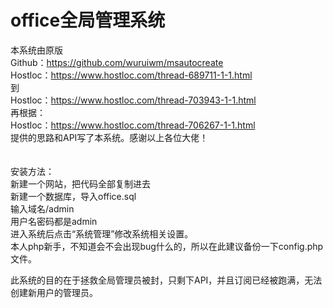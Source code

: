 # office全局管理系统

本系统由原版<br>
Github：https://github.com/wuruiwm/msautocreate<br>
Hostloc：https://www.hostloc.com/thread-689711-1-1.html<br>
到<br>
Hostloc：https://www.hostloc.com/thread-703943-1-1.html<br>
再根据：<br>
Hostloc：https://www.hostloc.com/thread-706267-1-1.html<br>
提供的思路和API写了本系统。感谢以上各位大佬！<br>
<br><br>
安装方法：<br>
新建一个网站，把代码全部复制进去<br>
新建一个数据库，导入office.sql<br>
输入域名/admin<br>
用户名密码都是admin<br>
进入系统后点击“系统管理”修改系统相关设置。<br>
本人php新手，不知道会不会出现bug什么的，所以在此建议备份一下config.php文件。<br>

此系统的目的在于拯救全局管理员被封，只剩下API，并且订阅已经被跑满，无法创建新用户的管理员。<br><br>
